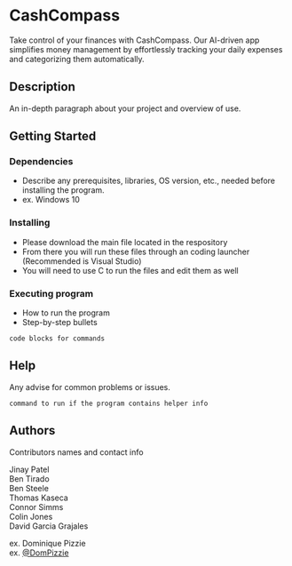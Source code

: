 # CashCompass

Take control of your finances with CashCompass. Our AI-driven app simplifies money management by effortlessly tracking your daily expenses and categorizing them automatically.

## Description

An in-depth paragraph about your project and overview of use.

## Getting Started

### Dependencies

* Describe any prerequisites, libraries, OS version, etc., needed before installing the program.
* ex. Windows 10

### Installing

* Please download the main file located in the respository
* From there you will run these files through an coding launcher (Recommended is Visual Studio)
* You will need to use C to run the files and edit them as well

### Executing program

* How to run the program
* Step-by-step bullets
```
code blocks for commands
```

## Help

Any advise for common problems or issues.
```
command to run if the program contains helper info
```

## Authors

Contributors names and contact info

Jinay Patel\
Ben Tirado\
Ben Steele\
Thomas Kaseca\
Connor Simms\
Colin Jones\
David Garcia Grajales

ex. Dominique Pizzie  
ex. [@DomPizzie](https://twitter.com/dompizzie)


